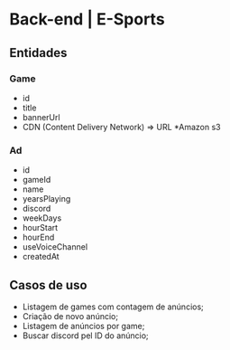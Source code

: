 # Back-end | E-Sports

## Entidades

### Game

- id
- title
- bannerUrl
- CDN (Content Delivery Network) => URL *Amazon s3
    
### Ad

- id
- gameId
- name
- yearsPlaying
- discord
- weekDays
- hourStart
- hourEnd
- useVoiceChannel
- createdAt

## Casos de uso
- Listagem de games com contagem de anúncios;
- Criação de novo anúncio;
- Listagem de anúncios por game;
- Buscar discord pel ID do anúncio;